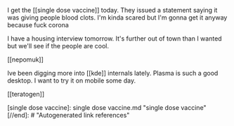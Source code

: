 I get the [[single dose vaccine]] today. They issued a statement saying it was giving people blood clots. I'm kinda scared but I'm gonna get it anyway because fuck corona

I have a housing interview tomorrow. It's further out of town than I wanted but we'll see if the people are cool.

[[nepomuk]]

Ive been digging more into [[kde]] internals lately. Plasma is such a good desktop. I want to try it on mobile some day.

[[teratogen]]

[//begin]: # "Autogenerated link references for markdown compatibility"
[single dose vaccine]: single dose vaccine.md "single dose vaccine"
[//end]: # "Autogenerated link references"